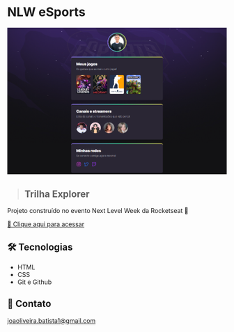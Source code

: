 # NLW eSports

![preview](./.github/preview.png)

> ## Trilha Explorer

Projeto construído no evento Next Level Week da Rocketseat 🚀

[ 🔗 Clique aqui para acessar](https://joaoliveirapb.github.io/nlw-esports/)

## 🛠️ Tecnologias
- HTML
- CSS
- Git e Github

## 💙 Contato
joaoliveira.batista1@gmail.com